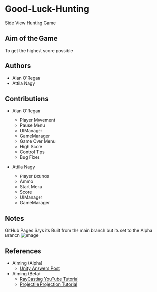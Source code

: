 # Good-Luck-Hunting
 Side View Hunting Game

## Aim of the Game
To get the highest score possible

## Authors
- Alan O'Regan
- Attila Nagy

## Contributions
- Alan O'Regan
  - Player Movement
  - Pause Menu
  - UIManager
  - GameManager
  - Game Over Menu
  - High Score
  - Control Tips
  - Bug Fixes

- Attila Nagy
  - Player Bounds
  - Ammo
  - Start Menu
  - Score
  - UIManager
  - GameManager

## Notes
GitHub Pages Says its Built from the main branch but its set to the Alpha Branch
![image](https://user-images.githubusercontent.com/72257010/143913105-431ad590-e19e-49d3-8271-28a588a5a07b.png)


## References
- Aiming (Alpha)
  - [Unity Answers Post](https://answers.unity.com/questions/329155/how-to-calculate-position-of-cannons-end.html)
- Aiming (Beta)
  - [RayCasting YouTube Tutorial](https://www.youtube.com/watch?v=THnivyG0Mvo)
  - [Projectile Projection Tutorial](https://www.youtube.com/watch?v=RnEO3MRPr5Y)
